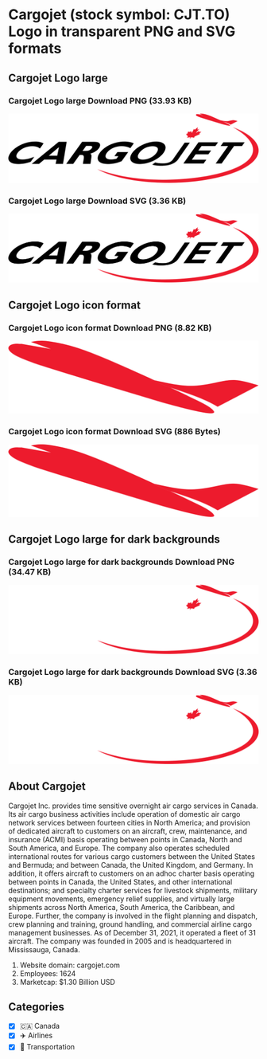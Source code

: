 # Cargojet (stock symbol: CJT.TO) Logo in transparent PNG and SVG formats

## Cargojet Logo large

### Cargojet Logo large Download PNG (33.93 KB)

![Cargojet Logo large Download PNG (33.93 KB)](/img/orig/CJT.TO_BIG-308d9c91.png)

### Cargojet Logo large Download SVG (3.36 KB)

![Cargojet Logo large Download SVG (3.36 KB)](/img/orig/CJT.TO_BIG-4cf5b448.svg)

## Cargojet Logo icon format

### Cargojet Logo icon format Download PNG (8.82 KB)

![Cargojet Logo icon format Download PNG (8.82 KB)](/img/orig/CJT.TO-9f62093c.png)

### Cargojet Logo icon format Download SVG (886 Bytes)

![Cargojet Logo icon format Download SVG (886 Bytes)](/img/orig/CJT.TO-b6dfe867.svg)

## Cargojet Logo large for dark backgrounds

### Cargojet Logo large for dark backgrounds Download PNG (34.47 KB)

![Cargojet Logo large for dark backgrounds Download PNG (34.47 KB)](/img/orig/CJT.TO_BIG.D-cceaa791.png)

### Cargojet Logo large for dark backgrounds Download SVG (3.36 KB)

![Cargojet Logo large for dark backgrounds Download SVG (3.36 KB)](/img/orig/CJT.TO_BIG.D-d72f2d0f.svg)

## About Cargojet

Cargojet Inc. provides time sensitive overnight air cargo services in Canada. Its air cargo business activities include operation of domestic air cargo network services between fourteen cities in North America; and provision of dedicated aircraft to customers on an aircraft, crew, maintenance, and insurance (ACMI) basis operating between points in Canada, North and South America, and Europe. The company also operates scheduled international routes for various cargo customers between the United States and Bermuda; and between Canada, the United Kingdom, and Germany. In addition, it offers aircraft to customers on an adhoc charter basis operating between points in Canada, the United States, and other international destinations; and specialty charter services for livestock shipments, military equipment movements, emergency relief supplies, and virtually large shipments across North America, South America, the Caribbean, and Europe. Further, the company is involved in the flight planning and dispatch, crew planning and training, ground handling, and commercial airline cargo management businesses. As of December 31, 2021, it operated a fleet of 31 aircraft. The company was founded in 2005 and is headquartered in Mississauga, Canada.

1. Website domain: cargojet.com
2. Employees: 1624
3. Marketcap: $1.30 Billion USD


## Categories
- [x] 🇨🇦 Canada
- [x] ✈️ Airlines
- [x] 🚚 Transportation
